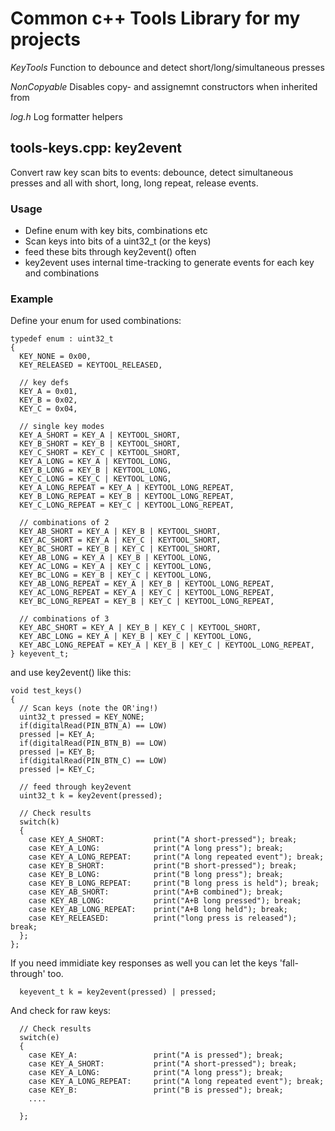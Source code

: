 # Common c++ Tools Library for my projects

*KeyTools*
Function to debounce and detect short/long/simultaneous presses

*NonCopyable*
Disables copy- and assignemnt constructors when inherited from

*log.h*
Log formatter helpers

## tools-keys.cpp: key2event 
Convert raw key scan bits to events: debounce, detect simultaneous presses and all with short, long, long repeat, release events.

### Usage
 * Define enum with key bits, combinations etc
 * Scan keys into bits of a uint32_t (or the keys)
 * feed these bits through key2event() often
 * key2event uses internal time-tracking to generate events for each key and combinations

### Example
Define your enum for used combinations:
```
typedef enum : uint32_t
{
  KEY_NONE = 0x00,
  KEY_RELEASED = KEYTOOL_RELEASED,

  // key defs
  KEY_A = 0x01,
  KEY_B = 0x02,
  KEY_C = 0x04,

  // single key modes
  KEY_A_SHORT = KEY_A | KEYTOOL_SHORT,
  KEY_B_SHORT = KEY_B | KEYTOOL_SHORT,
  KEY_C_SHORT = KEY_C | KEYTOOL_SHORT,
  KEY_A_LONG = KEY_A | KEYTOOL_LONG,
  KEY_B_LONG = KEY_B | KEYTOOL_LONG,
  KEY_C_LONG = KEY_C | KEYTOOL_LONG,
  KEY_A_LONG_REPEAT = KEY_A | KEYTOOL_LONG_REPEAT,
  KEY_B_LONG_REPEAT = KEY_B | KEYTOOL_LONG_REPEAT,
  KEY_C_LONG_REPEAT = KEY_C | KEYTOOL_LONG_REPEAT,

  // combinations of 2
  KEY_AB_SHORT = KEY_A | KEY_B | KEYTOOL_SHORT,
  KEY_AC_SHORT = KEY_A | KEY_C | KEYTOOL_SHORT,
  KEY_BC_SHORT = KEY_B | KEY_C | KEYTOOL_SHORT,
  KEY_AB_LONG = KEY_A | KEY_B | KEYTOOL_LONG,
  KEY_AC_LONG = KEY_A | KEY_C | KEYTOOL_LONG,
  KEY_BC_LONG = KEY_B | KEY_C | KEYTOOL_LONG,
  KEY_AB_LONG_REPEAT = KEY_A | KEY_B | KEYTOOL_LONG_REPEAT,
  KEY_AC_LONG_REPEAT = KEY_A | KEY_C | KEYTOOL_LONG_REPEAT,
  KEY_BC_LONG_REPEAT = KEY_B | KEY_C | KEYTOOL_LONG_REPEAT,

  // combinations of 3
  KEY_ABC_SHORT = KEY_A | KEY_B | KEY_C | KEYTOOL_SHORT,
  KEY_ABC_LONG = KEY_A | KEY_B | KEY_C | KEYTOOL_LONG,
  KEY_ABC_LONG_REPEAT = KEY_A | KEY_B | KEY_C | KEYTOOL_LONG_REPEAT,
} keyevent_t;
```

and use key2event() like this:
```
void test_keys()
{
  // Scan keys (note the OR'ing!)
  uint32_t pressed = KEY_NONE;
  if(digitalRead(PIN_BTN_A) == LOW)
  pressed |= KEY_A;
  if(digitalRead(PIN_BTN_B) == LOW)
  pressed |= KEY_B;
  if(digitalRead(PIN_BTN_C) == LOW)
  pressed |= KEY_C;

  // feed through key2event
  uint32_t k = key2event(pressed);
  
  // Check results
  switch(k)
  {
    case KEY_A_SHORT:           print("A short-pressed"); break;
    case KEY_A_LONG:            print("A long press"); break;
    case KEY_A_LONG_REPEAT:     print("A long repeated event"); break;
    case KEY_B_SHORT:           print("B short-pressed"); break;
    case KEY_B_LONG:            print("B long press"); break;
    case KEY_B_LONG_REPEAT:     print("B long press is held"); break;
    case KEY_AB_SHORT:          print("A+B combined"); break;
    case KEY_AB_LONG:           print("A+B long pressed"); break;
    case KEY_AB_LONG_REPEAT:    print("A+B long held"); break;
    case KEY_RELEASED:          print("long press is released"); break;
  };
};
```

If you need immidiate key responses as well you can let the keys 'fall-through' too.
```
  keyevent_t k = key2event(pressed) | pressed;
```

And check for raw keys:
```
  // Check results
  switch(e)
  {
    case KEY_A:                 print("A is pressed"); break;
    case KEY_A_SHORT:           print("A short-pressed"); break;
    case KEY_A_LONG:            print("A long press"); break;
    case KEY_A_LONG_REPEAT:     print("A long repeated event"); break;
    case KEY_B:                 print("B is pressed"); break;
    ....
    
  };
```

